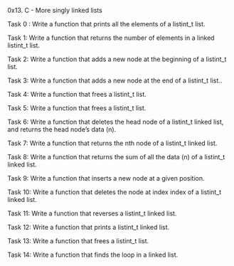0x13. C - More singly linked lists

Task 0 : Write a function that prints all the elements of a listint_t list.

Task 1: Write a function that returns the number of elements in a linked listint_t list.

Task 2: Write a function that adds a new node at the beginning of a listint_t list.

Task 3: Write a function that adds a new node at the end of a listint_t list..

Task 4: Write a function that frees a listint_t list.

Task 5: Write a function that frees a listint_t list.

Task 6: Write a function that deletes the head node of a listint_t linked list, and returns the head node’s data (n).

Task 7: Write a function that returns the nth node of a listint_t linked list.

Task 8: Write a function that returns the sum of all the data (n) of a listint_t linked list.

Task 9: Write a function that inserts a new node at a given position.

Task 10: Write a function that deletes the node at index index of a listint_t linked list.

Task 11: Write a function that reverses a listint_t linked list.

Task 12: Write a function that prints a listint_t linked list.

Task 13: Write a function that frees a listint_t list.

Task 14: Write a function that finds the loop in a linked list.
